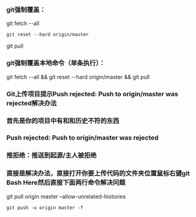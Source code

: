 ### git强制覆盖：
git fetch --all
```
git reset --hard origin/master
```
git pull

### git强制覆盖本地命令（单条执行）：
git fetch --all && git reset --hard origin/master && git pull

### Git上传项目提示Push rejected: Push to origin/master was rejected解决办法
### 首先是你的项目中有和和历史不符的东西 
### Push rejected: Push to origin/master was rejected 
### 推拒绝：推送到起源/主人被拒绝 
### 直接是解决办法，直接打开你要上传代码的文件夹位置鼠标右键git Bash Here然后直接下面两行命令解决问题

git pull origin master –allow-unrelated-histories 
```
git push -u origin master -f
```
